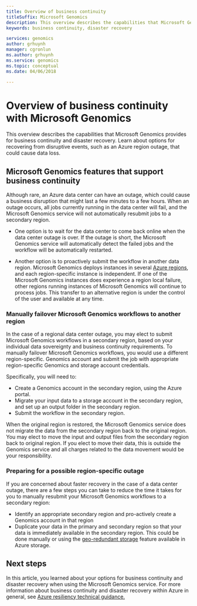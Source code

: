 ```yaml
---
title: Overview of business continuity
titleSuffix: Microsoft Genomics
description: This overview describes the capabilities that Microsoft Genomics provides for business continuity and disaster recovery. Learn about options for recovering from disruptive events, such as an Azure region outage, that could cause data loss. 
keywords: business continuity, disaster recovery

services: genomics
author: grhuynh
manager: cgronlun
ms.author: grhuynh
ms.service: genomics
ms.topic: conceptual
ms.date: 04/06/2018

---
```

# Overview of business continuity with Microsoft Genomics
This overview describes the capabilities that Microsoft Genomics provides for business continuity and disaster recovery. Learn about options for recovering from disruptive events, such as an Azure region outage, that could cause data loss. 


## Microsoft Genomics features that support business continuity 
Although rare, an Azure data center can have an outage, which could cause a business disruption that might last a few minutes to a few hours. When an outage occurs, all jobs currently running in the data center will fail, and the Microsoft Genomics service will not automatically resubmit jobs to a secondary region. 

* One option is to wait for the data center to come back online when the data center outage is over. If the outage is short, the Microsoft Genomics service will automatically detect the failed jobs and the workflow will be automatically restarted.

* Another option is to proactively submit the workflow in another data region. Microsoft Genomics deploys instances in several [Azure regions](https://azure.microsoft.com/regions/services/), and each region-specific instance is independent. If one of the Microsoft Genomics instances does experience a region local failure, other regions running instances of Microsoft Genomics will continue to process jobs. This transfer to an alternative region is under the control of the user and available at any time.


### Manually failover Microsoft Genomics workflows to another region
In the case of a regional data center outage, you may elect to submit Microsoft Genomics workflows in a secondary region, based on your individual data sovereignty and business continuity requirements. To manually failover Microsoft Genomics workflows, you would use a different region-specific. Genomics account and submit the job with appropriate region-specific Genomics and storage account credentials.

Specifically, you will need to:
* Create a Genomics account in the secondary region, using the Azure portal. 
* Migrate your input data to a storage account in the secondary region, and set up an output folder in the secondary region.
* Submit the workflow in the secondary region.

When the original region is restored, the Microsoft Genomics service does not migrate the data from the secondary region back to the original region. You may elect to move the input and output files from the secondary region back to original region.  If you elect to move their data, this is outside the Genomics service and all charges related to the data movement would be your responsibility. 

### Preparing for a possible region-specific outage
If you are concerned about faster recovery in the case of a data center outage, there are a few steps you can take to reduce the time it takes for you to manually resubmit your Microsoft Genomics workflows to a secondary region:

* Identify an appropriate secondary region and pro-actively create a Genomics account in that region
* Duplicate your data in the primary and secondary region so that your data is immediately available in the secondary region. This could be done manually or using the [geo-redundant storage](https://docs.microsoft.com/azure/storage/common/storage-redundancy) feature available in Azure storage. 

## Next steps
In this article, you learned about your options for business continuity and disaster recovery when using the Microsoft Genomics service. For more information about business continuity and disaster recovery within Azure in general, see [Azure resiliency technical guidance.](https://docs.microsoft.com/azure/architecture/resiliency/recovery-loss-azure-region) 
